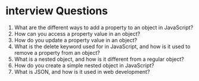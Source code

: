 # interview Questions

1. What are the different ways to add a property to an object in JavaScript?
2. How can you access a property value in an object?
3. How do you update a property value in an object?
4. What is the delete keyword used for in JavaScript, and how is it used to remove a property from an object?
5. What is a nested object, and how is it different from a regular object?
6. How do you create a simple nested object in JavaScript?
7. What is JSON, and how is it used in web development?

